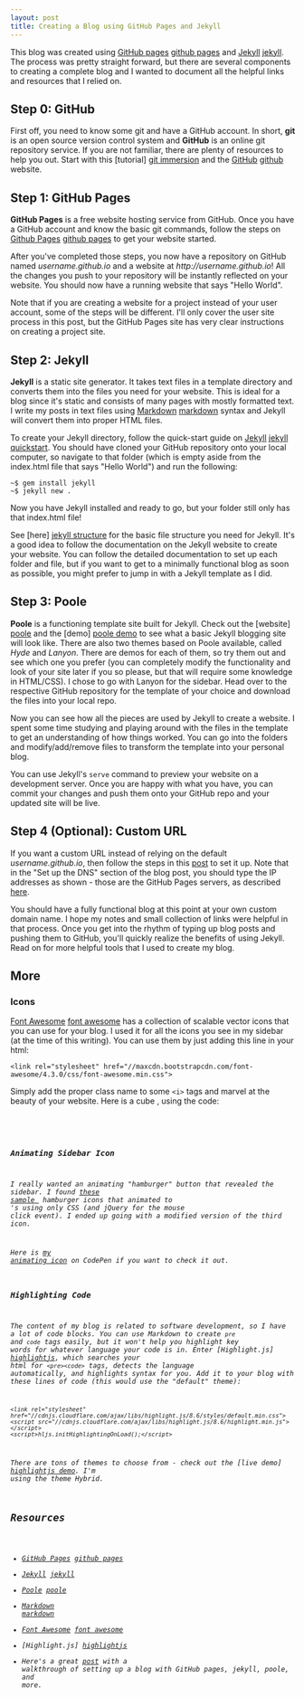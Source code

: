 ```yaml
---
layout: post
title: Creating a Blog using GitHub Pages and Jekyll
---
```


<!-- links -->
[github]: https://github.com
[github pages]: https://pages.github.com

[git immersion]: http://gitimmersion.com

[jekyll]: http://jekyllrb.com
[jekyll quickstart]: http://jekyllrb.com/docs/quickstart/
[jekyll structure]: http://jekyllrb.com/docs/structure/

[poole]: http://getpoole.com
[poole demo]: http://demo.getpoole.com

[markdown]: http://daringfireball.net/projects/markdown/

[font awesome]: http://fontawesome.io

[highlightjs]: https://highlightjs.org/
[highlightjs demo]: https://highlightjs.org/static/demo/

<!-- post -->

This blog was created using [GitHub pages] [github pages] and [Jekyll] [jekyll]. The process was pretty straight forward, but there are several components to creating a complete blog and I wanted to document all the helpful links and resources that I relied on.

## Step 0: GitHub ##

First off, you need to know some git and have a GitHub account. In short, **git** is an open source version control system and **GitHub** is an online git repository service. If you are not familiar, there are plenty of resources to help you out. Start with this [tutorial] [git immersion] and the [GitHub] [github] website.

## Step 1: GitHub Pages ##

**GitHub Pages** is a free website hosting service from GitHub. Once you have a GitHub account and know the basic git commands, follow the steps on [Github Pages] [github pages] to get your website started.

After you've completed those steps, you now have a repository on GitHub named _username.github.io_ and a website at _http:&#x2F;&#x2F;username.github.io_! All the changes you push to your repository will be instantly reflected on your website. You should now have a running website that says "Hello World".

Note that if you are creating a website for a project instead of your user account, some of the steps will be different. I'll only cover the user site process in this post, but the GitHub Pages site has very clear instructions on creating a project site.

## Step 2: Jekyll ##

**Jekyll** is a static site generator. It takes text files in a template directory and converts them into the files you need for your website. This is ideal for a blog since it's static and consists of many pages with mostly formatted text. I write my posts in text files using [Markdown] [markdown] syntax and Jekyll will convert them into proper HTML files.

To create your Jekyll directory, follow the quick-start guide on [Jekyll] [jekyll quickstart]. You should have cloned your GitHub repository onto your local computer, so navigate to that folder (which is empty aside from the index.html file that says "Hello World") and run the following:

    ~$ gem install jekyll
    ~$ jekyll new .

Now you have Jekyll installed and ready to go, but your folder still only has that index.html file!

See [here] [jekyll structure] for the basic file structure you need for Jekyll. It's a good idea to follow the documentation on the Jekyll website to create your website. You can follow the detailed documentation to set up each folder and file, but if you want to get to a minimally functional blog as soon as possible, you might prefer to jump in with a Jekyll template as I did.

## Step 3: Poole ##

**Poole** is a functioning template site built for Jekyll. Check out the [website] [poole] and the [demo] [poole demo] to see what a basic Jekyll blogging site will look like. There are also two themes based on Poole available, called _Hyde_ and _Lanyon_. There are demos for each of them, so try them out and see which one you prefer (you can completely modify the functionality and look of your site later if you so please, but that will require some knowledge in HTML/CSS). I chose to go with Lanyon for the sidebar. Head over to the respective GitHub repository for the template of your choice and download the files into your local repo.

Now you can see how all the pieces are used by Jekyll to create a website. I spent some time studying and playing around with the files in the template to get an understanding of how things worked. You can go into the folders and modify/add/remove files to transform the template into your personal blog.

You can use Jekyll's `serve` command to preview your website on a development server. Once you are happy with what you have, you can commit your changes and push them onto your GitHub repo and your updated site will be live.

## Step 4 (Optional): Custom URL ##

If you want a custom URL instead of relying on the default _username.github.io_, then follow the steps in this [post](http://davidensinger.com/2013/03/setting-the-dns-for-github-pages-on-namecheap/) to set it up. Note that in the "Set up the DNS" section of the blog post, you should type the IP addresses as shown - those are the GitHub Pages servers, as described [here](https://help.github.com/articles/tips-for-configuring-an-a-record-with-your-dns-provider/).

You should have a fully functional blog at this point at your own custom domain name. I hope my notes and small collection of links were helpful in that process. Once you get into the rhythm of typing up blog posts and pushing them to GitHub, you'll quickly realize the benefits of using Jekyll. Read on for more helpful tools that I used to create my blog.

## More ##

### Icons ###

[Font Awesome] [font awesome] has a collection of scalable vector icons that you can use for your blog. I used it for all the icons you see in my sidebar (at the time of this writing). You can use them by just adding this line in your html:

    <link rel="stylesheet" href="//maxcdn.bootstrapcdn.com/font-awesome/4.3.0/css/font-awesome.min.css">

Simply add the proper class name to some `<i>` tags and marvel at the beauty of your website. Here is a cube <i class="fa fa-cube"></i>, using the code:

<pre><code><i class="fa fa-cube"&gt;</i&gt;</code></pre>

### Animating Sidebar Icon ###

I really wanted an animating "hamburger" button that revealed the sidebar. I found [these sample ](http://codepen.io/designcouch/pen/Atyop) hamburger icons that animated to <i class="fa fa-remove"></i>'s using only CSS (and jQuery for the mouse click event). I ended up going with a modified version of the third icon.

Here is [my animating icon](http://codepen.io/wezleytsai/pen/QbqbVa) on CodePen if you want to check it out.

### Highlighting Code ###

The content of my blog is related to software development, so I have a lot of code blocks. You can use Markdown to create `pre` and `code` tags easily, but it won't help you highlight key words for whatever language your code is in. Enter [Highlight.js] [highlightjs], which searches your html for `<pre><code>` tags, detects the language automatically, and highlights syntax for you. Add it to your blog with these lines of code (this would use the "default" theme):

    <link rel="stylesheet" href="//cdnjs.cloudflare.com/ajax/libs/highlight.js/8.6/styles/default.min.css">
    <script src="//cdnjs.cloudflare.com/ajax/libs/highlight.js/8.6/highlight.min.js"></script>
    <script>hljs.initHighlightingOnLoad();</script>

There are tons of themes to choose from - check out the [live demo] [highlightjs demo]. I'm using the theme _Hybrid_.

## Resources ##

- [GitHub Pages] [github pages]
- [Jekyll] [jekyll]
- [Poole] [poole]
- [Markdown] [markdown]
- [Font Awesome] [font awesome]
- [Highlight.js] [highlightjs]
- Here's a great [post](http://joshualande.com/jekyll-github-pages-poole/) with a walkthrough of setting up a blog with GitHub pages, jekyll, poole, and more.
